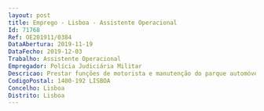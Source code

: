 ```yaml
--- 
layout: post
title: Emprego - Lisboa - Assistente Operacional
Id: 71768
Ref: OE201911/0384
DataAbertura: 2019-11-19
DataFecho: 2019-12-03
Trabalho: Assistente Operacional
Empregador: Polícia Judiciária Militar
Descricao: Prestar funções de motorista e manutenção do parque automóvel.
CodigoPostal: 1400-192 LISBOA
Concelho: Lisboa
Distrito: Lisboa
--- 
```

